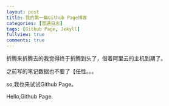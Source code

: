 ```yaml
---
layout: post
title: 我的第一篇Github Page博客
categories: [普通日志]
tags: [Github Page, Jekyll]
fullview: true
comments: true
---
```

折腾来折腾去的我觉得终于折腾到头了，借着阿里云的主机到期了。

之前写的笔记数据也不要了【任性。。。

so,我也来试试Github Page。

Hello,Github Page.

